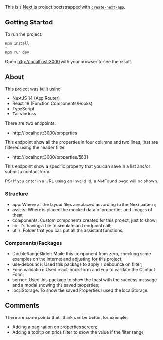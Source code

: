 This is a [Next.js](https://nextjs.org/) project bootstrapped
with [`create-next-app`](https://github.com/vercel/next.js/tree/canary/packages/create-next-app).

## Getting Started

To run the project:

```bash
npm install
-
npm run dev
```

Open [http://localhost:3000](http://localhost:3000) with your browser to see the result.

## About

This project was built using:

- NextJS 14 (App Router)
- React 18 (Function Components/Hooks)
- TypeScript
- Tailwindcss

There are two endpoints:
- http://localhost:3000/properties

This endpoint show all the properties in four columns and two lines, that are filtered using the header filter.

- http://localhost:3000/properties/5631

This endpoint show a specific property that you can save in a list and/or submit a contact form.

PS: If you enter in a URL using an invalid Id, a NotFound page will be shown.

### Structure

- app: Where all the layout files are placed according to the Next pattern;
- assets: Where is placed the mocked data of properties and images of them;
- components: Custom components created for this project, just to show;
- lib: It's having a file to simulate and endpoint call;
- utils: Folder that you can put all the assistant functions.

### Components/Packages

- DoubleRangeSlider: Made this component from zero, checking some examples on the internet and adjusting for this project;
- use-debounce: Used this package to apply a debounce on filter;
- Form validation: Used react-hook-form and yup to validate the Contact Form;
- sonner: Used this package to show the toast with the success message and a modal showing the saved properties;
- localStorage: To show the saved Properties I used the localStorage.

## Comments

There are some points that I think can be better, for example:
- Adding a pagination on properties screen;
- Adding a tooltip on price filter to show the value if the filter range;
